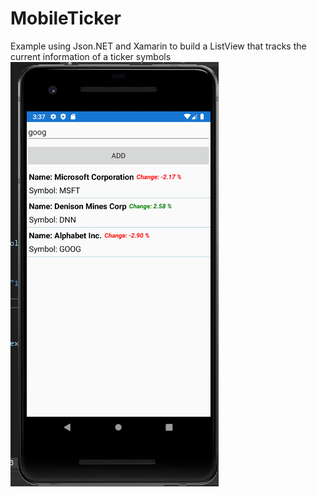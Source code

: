# MobileTicker
Example using Json.NET and Xamarin to build a ListView that tracks the current information of a ticker symbols
![plot](./fdfd.png)
